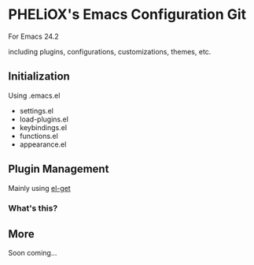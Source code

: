 PHELiOX's Emacs Configuration Git
=================================
For Emacs 24.2

including plugins, configurations, customizations, themes, etc.

Initialization
--------------

Using .emacs.el

* settings.el
* load-plugins.el
* keybindings.el
* functions.el
* appearance.el

Plugin Management
-----------------

Mainly using [el-get](https://github.com/dimitri/el-get)

### What's this?

More
----

Soon coming...
